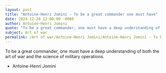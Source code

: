 ```yaml
---
layout: post
title: "Antoine-Henri Jomini - To be a great commander one must have"
date: 2024-12-28 12:00:00 -0000
author: Antoine-Henri Jomini
quote: "To be a great commander, one must have a deep understanding of both the art of war and the science of military operations."
subject: Art of war
permalink: /Art of war/Antoine-Henri Jomini/Antoine-Henri Jomini - To be a great commander one must have
---
```


To be a great commander, one must have a deep understanding of both the art of war and the science of military operations.

- Antoine-Henri Jomini
